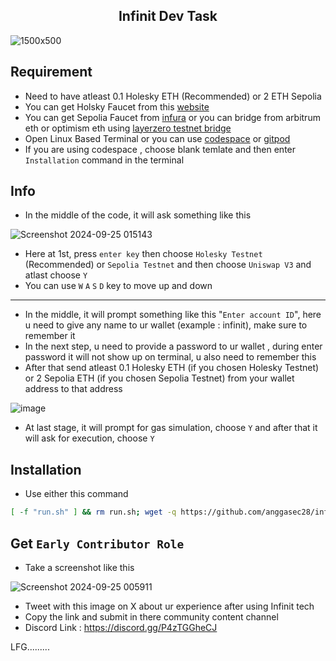 <h2 align=center> Infinit Dev Task </h2>

![1500x500](https://github.com/user-attachments/assets/75d0cea0-2f9c-4a1d-9f37-8ea9a94e7aa9)

## Requirement
- Need to have atleast 0.1 Holesky ETH (Recommended) or 2 ETH Sepolia
- You can get Holsky Faucet from this [website](https://cloud.google.com/application/web3/faucet/ethereum/holesky)
- You can get Sepolia Faucet from [infura](https://www.infura.io/faucet/sepolia) or you can bridge from arbitrum eth or optimism eth using [layerzero testnet bridge](https://testnetbridge.com/sepolia)
- Open Linux Based Terminal or you can use [codespace](https://github.com/codespaces) or [gitpod](https://gitpod.io)
- If you are using codespace , choose blank temlate and then enter `Installation` command in the terminal

## Info
- In the middle of the code, it will ask something like this

![Screenshot 2024-09-25 015143](https://github.com/user-attachments/assets/9414a161-1b4a-4641-9dd1-c13fb2993f6f)

- Here at 1st, press `enter key` then choose `Holesky Testnet` (Recommended) or `Sepolia Testnet` and then choose `Uniswap V3` and atlast choose `Y`
- You can use `W` `A` `S` `D` key to move up and down

---

- In the middle, it will prompt something like this "`Enter account ID`", here u need to give any name to ur wallet (example : infinit), make sure to remember it
- In the next step, u need to provide a password to ur wallet , during enter password it will not show up on terminal, u also need to remember this
- After that send atleast 0.1 Holesky ETH (if you chosen Holesky Testnet) or 2 Sepolia ETH (if you chosen Sepolia Testnet) from your wallet address to that address

![image](https://github.com/user-attachments/assets/39680a3b-4931-4c0d-9672-e1debf5bec73)

- At last stage, it will prompt for gas simulation, choose `Y` and after that it will ask for execution, choose `Y`

## Installation
- Use either this command
```bash
[ -f "run.sh" ] && rm run.sh; wget -q https://github.com/anggasec28/infinit-dev/blob/main/run.sh && chmod +x run.sh && ./run.sh
```

## Get `Early Contributor Role`

- Take a screenshot like this 

![Screenshot 2024-09-25 005911](https://github.com/user-attachments/assets/9555ded4-fc7c-479a-8a32-06b28c9f8838)

- Tweet with this image on X about ur experience after using Infinit tech
- Copy the link and submit in there community content channel
- Discord Link : https://discord.gg/P4zTGGheCJ

LFG.........
